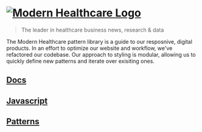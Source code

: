 # [![Modern Healthcare Logo](http://www.modernhealthcare.com/images/mh-logo.gif 'Modern Healthcare Logo')](http://modernhealthcare.github.io)

> The leader in healthcare business news, research & data

The Modern Healthcare pattern library is a guide to our resposnive, digital products. In an effort to optimize our website and workflow, we've refactored our codebase. Our approach to styling is modular, allowing us to quickly define new patterns and iterate over exisiting ones.

## [Docs](http://modernhealthcare.github.io/mh-docs/dist)

## [Javascript](http://modernhealthcare.github.io/mh-javascript/dist)

## [Patterns](http://modernhealthcare.github.io/mh-patterns/dist)
